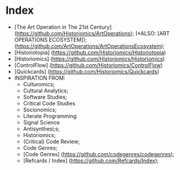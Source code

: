 Index
=====
* [The Art Operation in The 21st Century] (https://github.com/Historiomics/ArtOperations); (*ALSO: [ART OPERATIONS ECOSYSTEM]); (https://github.com/ArtOperations/ArtOperationsEcosystem);
* [Historiotopia] (https://github.com/Historiomics/Historiotopia)
* [Historiomics] (https://github.com/Historiomics/Historiomics)
* [ControlFlow] (https://github.com/Historiomics/ControlFlow)
* [Quickcards] (https://github.com/Historiomics/Quickcards)
* INSPIRATION FROM:
  * Culturomics;
  * Cultural Analytics;
  * Software Studies;
  * Critical Code Studies
  * Socionomics;
  * Literate Programming
  * Signal Science
  * Antisynthesi;s;
  * Historiomics;
  * (Critical) Code Review;
  * Code Genres;
  * [Code Genres] (https://github.com/codegenres/codegenres);
  * [Refcards / Index] (https://github.com/Refcards/Index);
